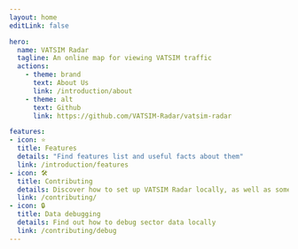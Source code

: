 ```yaml
---
layout: home
editLink: false

hero:
  name: VATSIM Radar
  tagline: An online map for viewing VATSIM traffic
  actions:
    - theme: brand
      text: About Us
      link: /introduction/about
    - theme: alt
      text: Github
      link: https://github.com/VATSIM-Radar/vatsim-radar

features:
- icon: ⭐
  title: Features
  details: "Find features list and useful facts about them"
  link: /introduction/features
- icon: 🛠️
  title: Contributing
  details: Discover how to set up VATSIM Radar locally, as well as some useful tips for VA and more
  link: /contributing/
- icon: 🔒
  title: Data debugging
  details: Find out how to debug sector data locally
  link: /contributing/debug
---
```

